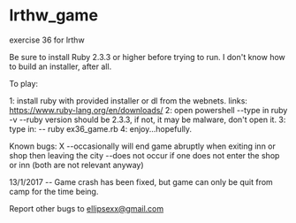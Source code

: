 # lrthw_game
exercise 36 for lrthw

Be sure to install Ruby 2.3.3 or higher before trying to run.
I don't know how to build an installer, after all.

To play:

1: install ruby with provided installer or dl from the webnets.
	links: https://www.ruby-lang.org/en/downloads/ 
2: open powershell
	--type in ruby -v
	--ruby version should be 2.3.3, if not, it may be malware, don't open it.
3: type in: 
	-- ruby ex36_game.rb
4: enjoy...hopefully.

Known bugs:
	X --occasionally will end game abruptly when exiting inn or shop then leaving the city
		--does not occur if one does not enter the shop or inn (both are not relevant anyway)
		
13/1/2017 -- Game crash has been fixed, but game can only be quit from camp for the time being.

Report other bugs to ellipsexx@gmail.com


